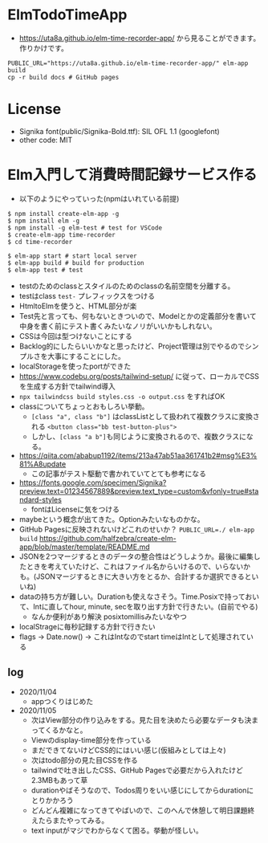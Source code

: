 # ElmTodoTimeApp
- https://uta8a.github.io/elm-time-recorder-app/ から見ることができます。作りかけです。

```
PUBLIC_URL="https://uta8a.github.io/elm-time-recorder-app/" elm-app build
cp -r build docs # GitHub pages
```
# License
- Signika font(public/Signika-Bold.ttf): SIL OFL 1.1 (googlefont)
- other code: MIT

# Elm入門して消費時間記録サービス作る
- 以下のようにやっていった(npmはいれている前提)
```shell
$ npm install create-elm-app -g
$ npm install elm -g
$ npm install -g elm-test # test for VSCode
$ create-elm-app time-recorder
$ cd time-recorder

$ elm-app start # start local server
$ elm-app build # build for production
$ elm-app test # test 

```
- testのためのclassとスタイルのためのclassの名前空間を分離する。
- testはclass `test-` プレフィックスをつける
- HtmltoElmを使うと、HTML部分が楽
- Test先と言っても、何もないときついので、Modelとかの定義部分を書いて中身を書く前にテスト書くみたいなノリがいいかもしれない。
- CSSは今回は型つけないことにする
- Backlog的にしたらいいかなと思ったけど、Project管理は別でやるのでシンプルさを大事にすることにした。
- localStorageを使ったportができた
- https://www.codebu.org/posts/tailwind-setup/ に従って、ローカルでCSSを生成する方針でtailwind導入
- `npx tailwindcss build styles.css -o output.css` をすればOK
- classについてちょっとおもしろい挙動。
  - `[class "a", class "b"]` はclassListとして扱われて複数クラスに変換される `<button class="bb test-button-plus">`
  - しかし、`[class "a b"]`も同じように変換されるので、複数クラスになる。
- https://qiita.com/ababup1192/items/213a47ab51aa361741b2#msg%E3%81%A8update
  - この記事がテスト駆動で書かれていてとても参考になる
- https://fonts.google.com/specimen/Signika?preview.text=01234567889&preview.text_type=custom&vfonly=true#standard-styles
  - fontはLicenseに気をつける
- maybeという概念が出てきた。Optionみたいなものかな。
- GitHub Pagesに反映されないけどこれのせいか？ `PUBLIC_URL=./ elm-app build` https://github.com/halfzebra/create-elm-app/blob/master/template/README.md
- JSONを2つマージするときのデータの整合性はどうしようか。最後に編集したときを考えていたけど、これはファイル名からいけるので、いらないかも。(JSONマージするときに大きい方をとるか、合計するか選択できるといいね)
- dataの持ち方が難しい。Durationも使えなさそう。Time.Posixで持っておいて、Intに直してhour, minute, secを取り出す方針で行きたい。(自前でやる)
  - なんか便利があり解決 posixtomillisみたいなやつ
- localStrageに毎秒記録する方針で行きたい
- flags -> Date.now() -> これはIntなのでstart timeはIntとして処理されている

## log
- 2020/11/04
  - appつくりはじめた
- 2020/11/05
  - 次はView部分の作り込みをする。見た目を決めたら必要なデータも決まってくるかなと。
  - Viewのdisplay-time部分を作っている
  - まだできてないけどCSS的にはいい感じ(仮組みとしては上々)
  - 次はtodo部分の見た目CSSを作る
  - tailwindで吐き出したCSS、GitHub Pagesで必要だから入れたけど2.3MBもあって草
  - durationやばそうなので、Todos周りをいい感じにしてからdurationにとりかかろう
  - どんどん複雑になってきてやばいので、このへんで休憩して明日課題終えたらまたやってみる。
  - text inputがマジでわからなくて困る。挙動が怪しい。
